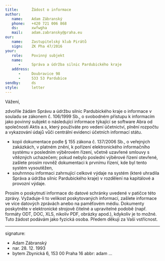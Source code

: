 ```yaml
---
title:      Žádost o informace
author:
   name:    Adam Zábranský
   phone:   +420 721 006 868
   ds:      xwfwgha
   mail:    adam.zabransky@praha.eu
our:
   name:    Zastupitelský klub Pirátů
   sign:    ZK Pha 47/2016
your:
   role:    Povinný subjekt
   name:    
      -     Správa a údržba silnic Pardubického kraje
   address:
      -     Doubravice 98 
      -     533 53 Pardubice
sendby:     ds
style:      letter
---
```


Vážení,

zdvořile žádám Správu a údržbu silnic Pardubického kraje o informace v souladu se zákonem č. 106/1999 Sb., o svobodném přístupu k informacím jako povinný subjekt o následující informace týkající se software Abra od společnosti Aktis a.s, který používáte pro vedení účetnictví, plnění rozpočtu a vykazování údajů vůči centrální evidenci účetních informací státu.

* kopii dokumentace 
  podle § 155 zákona č. 137/2006 Sb., o veřejných zakázkách, v platném znění,
  k pořízení elektronického informačního systému v posledním výběrovém řízení, 
  včetně uzavřené smlouvy s vítězných uchazečem;
  pokud nebylo poslední výběrové řízení otevřené, zašlete prosím rovněž 
  dokumentaci k prvnímu řízení, kde byl tento systém vysoutěžen,
* souhrnnou informaci zahrnující celkové výdaje na systém
  (které uhradila Správa a údržba silnic Pardubického kraje) v rozdělení na 
  kapitálové a provozní výdaje.

Prosím o poskytnutí informace do datové schránky uvedené v patičce této zprávy. Vyžaduje-li to velikost poskytovaných informací, zašlete informace ve více datových zprávách anebo na paměťovém médiu. Dokumenty poskytněte v elektronické strojově čitelné a upravitelné podobě (např. formáty ODT, DOC, XLS, nikoliv PDF, obrázky apod.), kdykoliv je to možné. Tuto žádost podávám jako fyzická osoba. Předem děkuji za Vaši vstřícnost.

---
signature:
  - Adam Zábranský
  - nar. 28. 12. 1993
  - bytem Zbynická 6, 153 00 Praha 16
abbr:       adam
...
